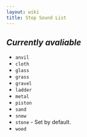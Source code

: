 ```yaml
---
layout: wiki
title: Step Sound List
---
```


*Currently avaliable*
---

* `anvil`
* `cloth`
* `glass`
* `grass`
* `gravel`
* `ladder`
* `metal`
* `piston`
* `sand`
* `snow`
* `stone` - Set by default.
* `wood`